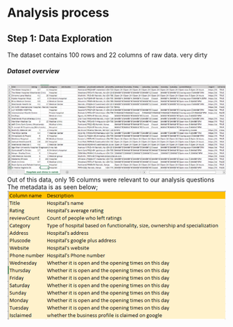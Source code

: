 # Analysis process
## Step 1: Data Exploration
The dataset contains 100 rows and 22 columns of raw data. very dirty
##### Dataset overview
![image](https://github.com/WAKIOM/Westlands-hospitals/blob/main/images/westlands%20hospitals%20dataset.png)
Out of this data, only 16 columns were relevant to our analysis questions
The metadata is as seen below;
![image](https://github.com/WAKIOM/Westlands-hospitals/blob/main/images/medatata.png)


